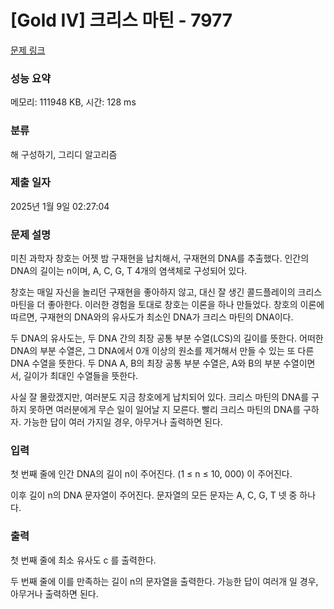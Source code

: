 # [Gold IV] 크리스 마틴 - 7977 

[문제 링크](https://www.acmicpc.net/problem/7977) 

### 성능 요약

메모리: 111948 KB, 시간: 128 ms

### 분류

해 구성하기, 그리디 알고리즘

### 제출 일자

2025년 1월 9일 02:27:04

### 문제 설명

<p>미친 과학자 창호는 어젯 밤 구재현을 납치해서, 구재현의 DNA를 추출했다. 인간의 DNA의 길이는 n이며, A, C, G, T 4개의 염색체로 구성되어 있다.</p>

<p>창호는 매일 자신을 놀리던 구재현을 좋아하지 않고, 대신 잘 생긴 콜드플레이의 크리스 마틴을 더 좋아한다. 이러한 경험을 토대로 창호는 이론을 하나 만들었다. 창호의 이론에 따르면, 구재현의 DNA와의 유사도가 최소인 DNA가 크리스 마틴의 DNA이다.</p>

<p>두 DNA의 유사도는, 두 DNA 간의 최장 공통 부분 수열(LCS)의 길이를 뜻한다. 어떠한 DNA의 부분 수열은, 그 DNA에서 0개 이상의 원소를 제거해서 만들 수 있는 또 다른 DNA 수열을 뜻한다. 두 DNA A, B의 최장 공통 부분 수열은, A와 B의 부분 수열이면서, 길이가 최대인 수열들을 뜻한다.</p>

<p>사실 잘 몰랐겠지만, 여러분도 지금 창호에게 납치되어 있다. 크리스 마틴의 DNA를 구하지 못하면 여러분에게 무슨 일이 일어날 지 모른다. 빨리 크리스 마틴의 DNA를 구하자. 가능한 답이 여러 가지일 경우, 아무거나 출력하면 된다.</p>

### 입력 

 <p>첫 번째 줄에 인간 DNA의 길이 n이 주어진다. (1 ≤ n ≤ 10, 000) 이 주어진다.</p>

<p>이후 길이 n의 DNA 문자열이 주어진다. 문자열의 모든 문자는 A, C, G, T 넷 중 하나다.</p>

### 출력 

 <p>첫 번째 줄에 최소 유사도 c 를 출력한다.</p>

<p>두 번째 줄에 이를 만족하는 길이 n의 문자열을 출력한다. 가능한 답이 여러개 일 경우, 아무거나 출력하면 된다.</p>

